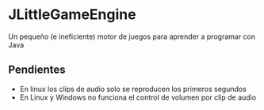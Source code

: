 # JLittleGameEngine
Un pequeño (e ineficiente) motor de juegos para aprender a programar con Java


## Pendientes
- En linux los clips de audio solo se reproducen los primeros segundos
- En Linux y Windows no funciona el control de volumen por clip de audio
